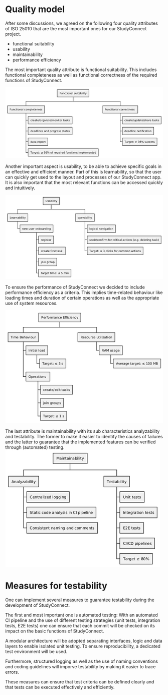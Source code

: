 # Quality model

After some discussions, we agreed on the following four quality attributes of ISO 25010 that are the most important ones for our StudyConnect project.
- functional suitability
- usability
- maintainability
- performance efficiency

The most important quality attribute is functional suitability. This includes functional completeness as well as functional correctness of the required functions of StudyConnect.

![Functional suitability](images/lab_2_task_2.2_functional_suitability.png)

Another important aspect is usability, to be able to achieve specific goals in an effective and efficient manner. Part of this is learnability, so that the user can quickly get used to the layout and processes of our StudyConnect app. It is also important that the most relevant functions can be accessed quickly and intuitively.

![Usability](images/lab_2_task_2.2_usability.png)

To ensure the performance of StudyConnect we decided to include performance efficiency as a criteria. This implies time-related behaviour like loading times and duration of certain operations as well as the appropriate use of system resources.

![Performance efficiency](images/lab_2_task_2.2_performance_efficiency.png)

The last attribute is maintainability with its sub characteristics analyzability and testability. The former to make it easier to identify the causes of failures and the latter to guarantee that the implemented features can be verified through (automated) testing.
![Maintainability](images/lab_2_task_2.2_maintainability.png)


# Measures for testability
One can implement several measures to guarantee testability during the development of StudyConnect.

The first and most important one is automated testing: With an automated CI pipeline and the use of different testing strategies (unit tests, integration tests, E2E tests) one can ensure that each commit will be checked on its impact on the basic functions of StudyConnect.

A modular architecture will be adopted separating interfaces, logic and data layers to enable isolated unit testing.
To ensure reproducibility, a dedicated test environment will be used.

Furthermore, structured logging as well as the use of naming conventions and coding guidelines will imporve testability by making it easier to trace errors.

These measures can ensure that test criteria can be defined clearly and that tests can be executed effectively and efficiently.
